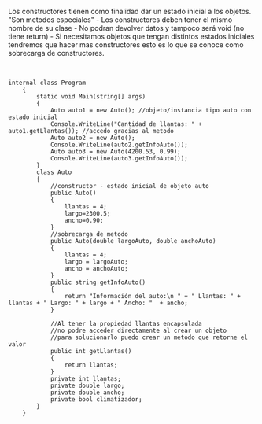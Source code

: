 <p>
    Los constructores tienen como finalidad dar un estado inicial a los objetos. "Son metodos especiales"
    - Los constructores deben tener el mismo nombre de su clase
    - No podran devolver datos y tampoco será void (no tiene return)
    - Si necesitamos objetos que tengan distintos estados iniciales tendremos que hacer mas constructores 
    esto es lo que se conoce como sobrecarga de constructores.
</p><br/>

```
internal class Program
    {
        static void Main(string[] args)
        {
            Auto auto1 = new Auto(); //objeto/instancia tipo auto con estado inicial
            Console.WriteLine("Cantidad de llantas: " + auto1.getLlantas()); //accedo gracias al metodo
            Auto auto2 = new Auto();
            Console.WriteLine(auto2.getInfoAuto());
            Auto auto3 = new Auto(4200.53, 0.99);
            Console.WriteLine(auto3.getInfoAuto());
        }   
        class Auto
        {
            //constructor - estado inicial de objeto auto
            public Auto()
            {
                llantas = 4;
                largo=2300.5;
                ancho=0.90;
            }
            //sobrecarga de metodo
            public Auto(double largoAuto, double anchoAuto)
            {
                llantas = 4;
                largo = largoAuto;
                ancho = anchoAuto;
            }
            public string getInfoAuto()
            {
                return "Información del auto:\n " + " Llantas: " + llantas + " Largo: " + largo + " Ancho: "  + ancho;
            }
            
            //Al tener la propiedad llantas encapsulada 
            //no podre acceder directamente al crear un objeto
            //para solucionarlo puedo crear un metodo que retorne el valor
            public int getLlantas()
            {
                return llantas;
            }
            private int llantas;
            private double largo;
            private double ancho;
            private bool climatizador;
        }
    }
```
